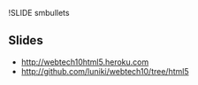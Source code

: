 !SLIDE smbullets
## Slides ##
* <http://webtech10html5.heroku.com>
* <http://github.com/luniki/webtech10/tree/html5>
